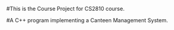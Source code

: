 #This is the Course Project for CS2810 course.

#A C++ program implementing a Canteen Management System.
